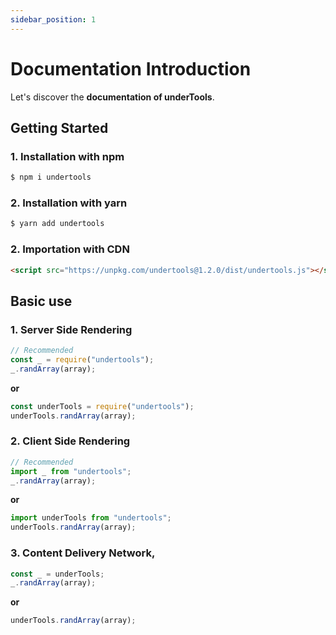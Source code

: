 ```yaml
---
sidebar_position: 1
---
```


# Documentation Introduction

Let's discover the **documentation of underTools**.

## Getting Started

### 1. Installation with npm

```bash
$ npm i undertools
```

### 2. Installation with yarn

```bash
$ yarn add undertools
```

### 2. Importation with CDN

```html
<script src="https://unpkg.com/undertools@1.2.0/dist/undertools.js"></script>
```

## Basic use

### 1. Server Side Rendering

```js
// Recommended
const _ = require("undertools");
_.randArray(array);
```

**or**

```js
const underTools = require("undertools");
underTools.randArray(array);
```

### 2. Client Side Rendering

```js
// Recommended
import _ from "undertools";
_.randArray(array);
```

**or**

```js
import underTools from "undertools";
underTools.randArray(array);
```

### 3. Content Delivery Network,

```js
const _ = underTools;
_.randArray(array);
```

**or**

```js
underTools.randArray(array);
```
